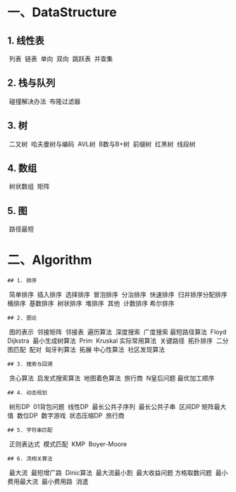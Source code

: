 # 一、DataStructure

## 1. 线性表

​	列表
​	链表
​		单向
​		双向
​	跳跃表
​	并查集

## 2. 栈与队列

​	碰撞解决办法
​	布隆过滤器

## 3. 树

​	二叉树
​	哈夫曼树与编码
​	AVL树
​	B数与B+树
​	前缀树
​	红黑树
​	线段树

## 4. 数组

​	树状数组
​	矩阵

## 5. 图

​	路径最短

# 二、Algorithm


	## 1. 排序

​	简单排序
​			插入排序
​			选择排序
​			冒泡排序
​		分治排序
​			快速排序
​			归并排序
​		分配排序
​			桶排序
​			基数排序
​		树状排序
​			堆排序
​		其他
​			计数排序
​			希尔排序

	## 2. 图论

​		图的表示
​			邻接矩阵
​			邻接表
​		遍历算法
​			深度搜索
​			广度搜索
​		最短路径算法
​			Floyd
​			Dijkstra
​		最小生成树算法
​			Prim
​			Kruskal
​		实际常用算法
​			关键路径
​			拓扑排序
​		二分图匹配
​			配对
​			匈牙利算法
​		拓展
​			中心性算法
​			社区发现算法

	## 3. 搜索与回溯

​		贪心算法
​		启发式搜索算法
​		地图着色算法
​		旅行商
​		N皇后问题
​		最优加工顺序


	## 4. 动态规划

​		树形DP
​			01背包问题
​		线性DP
​			最长公共子序列
​			最长公共子串
​		区间DP
​			矩阵最大值
​		数位DP
​			数字游戏
​		状态压缩DP
​			旅行商

	## 5. 字符串匹配

​		正则表达式
​		模式匹配
​			KMP
​			Boyer-Moore

	## 6. 流相关算法

​		最大流
​			最短增广路
​			Dinic算法
​		最大流最小割
​			最大收益问题
​			方格取数问题
​		最小费用最大流
​			最小费用路
​			消遣